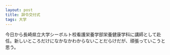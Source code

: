 ```yaml
---
layout: post
title: 辞令交付式
tags: 大学
---
```


今日から長崎県立大学シーボルト校看護栄養学部栄養健康学科に講師として赴任。新しいところだけになかなかわからないことだらけだが、頑張っていこうと思う。
